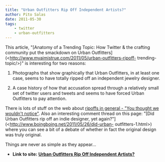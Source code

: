 ```yaml
---
title: "Urban Outfitters Rip Off Independent Artists?"
author: Pito Salas
date: 2011-05-30
tags:
    - twitter
    - urban-outfitters
---
```


This article, "[Anatomy of a Trending Topic: How Twitter & the crafting
community put the smackdown on Urban
Outfitters](<http://www.myaimistrue.com/2011/05/urban-outfitters-ripoff-
trending-topic/>)" is interesting for two reasons:

  1. Photographs that show graphically that Urban Outfitters, in at least one case, seems to have totally ripped off an independent jewelry designer.

  2. A case history of how that accusation spread through a relatively small set of twitter users and tweets and seems to have forced Urban Outfitters to pay attention.

There is lots of stuff on the web about [ripoffs in general - "You thought we
wouldn't notice"](<http://youthoughtwewouldntnotice.com/blog3/>). Also an
interesting comment thread on this page: "[Did Urban Outfitters rip off an
indie designer, yet again?"](<http://www.boingboing.net/2011/05/26/did-urban-
outfitters-1.html>) where you can see a bit of a debate of whether in fact the
original design was truly original.

Things are never as simple as they appear…


* **Link to site:** **[Urban Outfitters Rip Off Independent Artists?](None)**
